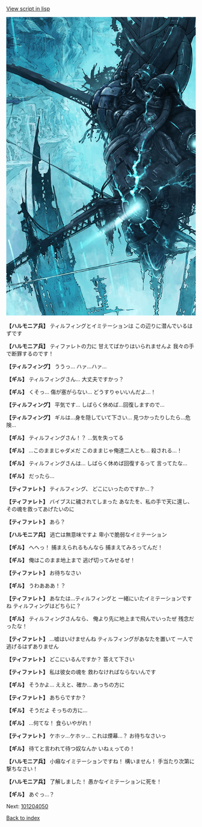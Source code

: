 [View script in lisp](../scripts/101204040.txt)

![underground_world_3.png](../images/backgrounds/underground_world_3.png)

**【ハルモニア兵】**
ティルフィングとイミテーションは
この辺りに潜んでいるはずです

**【ハルモニア兵】**
ティファレトの力に
甘えてばかりはいられませんよ
我々の手で断罪するのです！

**【ティルフィング】**
ううっ…
ハァ…ハァ…

**【ギル】**
ティルフィングさん…
大丈夫ですかっ？

**【ギル】**
くそっ…
傷が塞がらない…
どうすりゃいいんだよ…！

**【ティルフィング】**
平気です…
しばらく休めば…回復しますので…

**【ティルフィング】**
ギルは…身を隠していて下さい…
見つかったりしたら…危険…

**【ギル】**
ティルフィングさん！？
…気を失ってる

**【ギル】**
…このままじゃダメだ
このままじゃ俺達二人とも…
殺される…！

**【ギル】**
ティルフィングさんは…
しばらく休めば回復するって
言ってたな…

**【ギル】**
だったら…

**【ティファレト】**
ティルフィング、
どこにいったのですか…？

**【ティファレト】**
バイブスに穢されてしまった
あなたを、私の手で天に還し、
その魂を救ってあげたいのに

**【ティファレト】**
あら？

**【ハルモニア兵】**
逃亡は無意味ですよ
卑小で脆弱なイミテーション

**【ギル】**
へへっ！
捕まえられるもんなら
捕まえてみろってんだ！

**【ギル】**
俺はこのまま地上まで
逃げ切ってみせるぜ！

**【ティファレト】**
お待ちなさい

**【ギル】**
うわあああ！？

**【ティファレト】**
あなたは…ティルフィングと
一緒にいたイミテーションですね
ティルフィングはどちらに？

**【ギル】**
ティルフィングさんなら、
俺より先に地上まで飛んでいったぜ
残念だったな！

**【ティファレト】**
…嘘はいけませんね
ティルフィングがあなたを置いて
一人で逃げるはずありません

**【ティファレト】**
どこにいるんですか？
答えて下さい

**【ティファレト】**
私は彼女の魂を
救わなければならないんです

**【ギル】**
そうかよ…
ええと、確か…
あっちの方に

**【ティファレト】**
あちらですか？

**【ギル】**
そうだよ
そっちの方に…

**【ギル】**
…何てな！
食らいやがれ！

**【ティファレト】**
ケホッ…ケホッ…
これは煙幕…？
お待ちなさいっ

**【ギル】**
待てと言われて待つ奴なんか
いねぇっての！

**【ハルモニア兵】**
小癪なイミテーションですね！
構いません！
手当たり次第に撃ちなさい！

**【ハルモニア兵】**
了解しました！
愚かなイミテーションに死を！

**【ギル】**
あぐっ…？

Next: [101204050](101204050.md)

[Back to index](index.md)
